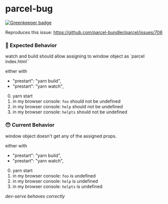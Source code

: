 # parcel-bug

[![Greenkeeper badge](https://badges.greenkeeper.io/corlaez/parcel-bug.svg)](https://greenkeeper.io/)

Reproduces this issue:
https://github.com/parcel-bundler/parcel/issues/706


### 🤔 Expected Behavior

watch and build should allow assigning to window object as `parcel index.html``

either with
* "prestart": "yarn build",
* "prestart": "yarn watch",

0. yarn start
1. in my browser console: `foo` should not be undefined
2. in my browser console: `help` should not be undefined
3. in my browser console: `helpts` should not be undefined

### 😯 Current Behavior
window object doesn't get any of the assigned props.

either with
* "prestart": "yarn build",
* "prestart": "yarn watch",

0.  yarn start
1. in my browser console: `foo` is undefined
2. in my browser console: `help` is undefined
3. in my browser console: `helpts` is undefined

*dev-serve behaves correctly*